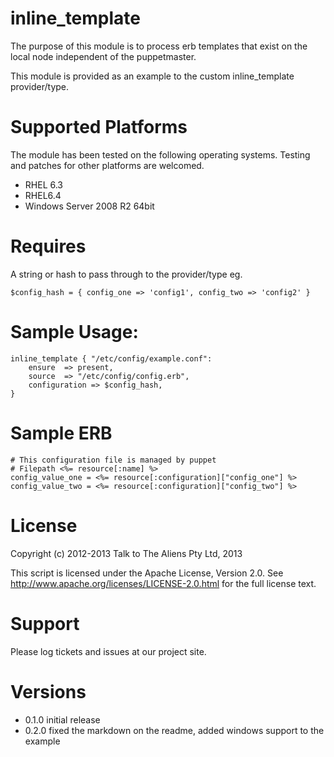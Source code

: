 inline_template
===============

The purpose of this module is to process erb templates that exist on the local node independent of the puppetmaster.

This module is provided as an example to the custom inline_template provider/type.

# Supported Platforms #
The module has been tested on the following operating systems. Testing and patches for other platforms are welcomed.

+ RHEL 6.3 
+ RHEL6.4
+ Windows Server 2008 R2 64bit

# Requires #
A string or hash to pass through to the provider/type eg.
 
	$config_hash = { config_one => 'config1', config_two => 'config2' }

# Sample Usage: #
	inline_template { "/etc/config/example.conf":
    	ensure  => present,
    	source  => "/etc/config/config.erb",
    	configuration => $config_hash,
  	}

# Sample ERB #
	# This configuration file is managed by puppet
	# Filepath <%= resource[:name] %>
	config_value_one = <%= resource[:configuration]["config_one"] %>
	config_value_two = <%= resource[:configuration]["config_two"] %>


# License #
Copyright (c) 2012-2013 Talk to The Aliens Pty Ltd, 2013

This script is licensed under the Apache License, Version 2.0.
See http://www.apache.org/licenses/LICENSE-2.0.html for the full license text.

# Support #
Please log tickets and issues at our project site.

# Versions #
+ 0.1.0 initial release
+ 0.2.0 fixed the markdown on the readme, added windows support to the example